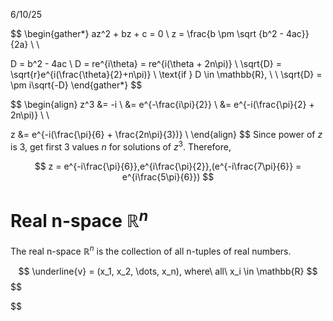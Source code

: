 6/10/25

$$
\begin{gather*}
az^2 + bz + c = 0 \\
z = \frac{b \pm \sqrt {b^2 - 4ac}}{2a} \\ \\

D = b^2 - 4ac \\
D = re^{i\theta} = re^{i(\theta + 2n\pi)} \\
\sqrt{D} = \sqrt{r}e^{i(\frac{\theta}{2}+n\pi)} \\
\text{if } D \in \mathbb{R}, \\ \\
\sqrt{D} = \pm i\sqrt{-D}
\end{gather*}
$$

$$
\begin{align}
z^3 &= -i \\
&= e^{-\frac{i\pi}{2}} \\
&= e^{-i(\frac{\pi}{2} + 2n\pi)} \\ \\ 

z &= e^{-i(\frac{\pi}{6} + \frac{2n\pi}{3})} \\
\end{align}
$$
Since power of $z$ is 3, get first 3 values $n$ for solutions of $z^3$.
Therefore,

$$
z = e^{-i\frac{\pi}{6}},e^{i\frac{\pi}{2}},(e^{-i\frac{7\pi}{6}} = e^{i\frac{5\pi}{6}})
$$
# Real n-space $\mathbb{R}^n$

The real n-space $\mathbb{R}^n$ is the collection of all n-tuples of real numbers.

$$
\underline{v} = (x_1, x_2, \dots, x_n), where\ all\ x_i \in \mathbb{R}
$$
$$

$$
